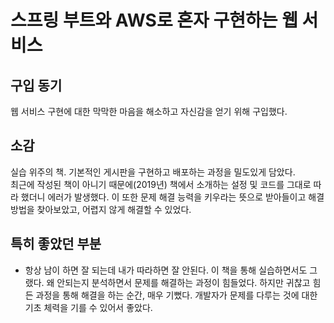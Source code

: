 # 스프링 부트와 AWS로 혼자 구현하는 웹 서비스

## 구입 동기

웹 서비스 구현에 대한 막막한 마음을 해소하고 자신감을 얻기 위해 구입했다.

## 소감

실습 위주의 책. 기본적인 게시판을 구현하고 배포하는 과정을 밀도있게 담았다.  
최근에 작성된 책이 아니기 때문에(2019년) 책에서 소개하는 설정 및 코드를 그대로 따라 했더니 에러가 발생했다. 이 또한 문제 해결 능력을 키우라는 뜻으로 받아들이고 해결 방법을 찾아보았고, 어렵지 않게 해결할 수 있었다.  

## 특히 좋았던 부분

- 항상 남이 하면 잘 되는데 내가 따라하면 잘 안된다. 이 책을 통해 실습하면서도 그랬다. 왜 안되는지 분석하면서 문제를 해결하는 과정이 힘들었다. 하지만 귀찮고 힘든 과정을 통해 해결을 하는 순간, 매우 기뻤다. 개발자가 문제를 다루는 것에 대한 기초 체력을 기를 수 있어서 좋았다.

